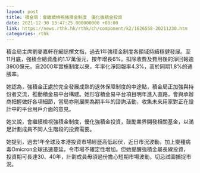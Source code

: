 ```yaml
---
layout: post
title: 積金局：會繼續檢視強積金制度　優化強積金投資
date: 2021-12-30 13:47:25.000000000 +08:00
link: https://news.rthk.hk/rthk/ch/component/k2/1626558-20211230.htm
categories: rthk
---
```


積金局主席劉麥嘉軒在網誌撰文指，過去1年強積金制度各領域持續穩健發展。至11月底，強積金總資產約1.17萬億元，按年增長6%。扣除收費及費用後的淨回報逾3900億元，自2000年實施制度以來，年率化淨回報率4.3%，高於同期1.8%的通脹率。

她認為，強積金正處於完全發展成熟的退休保障制度的中途點，積金局正加強與持份者交流，推動積金易平台構建。她形容積金易平台項目明年進入直路，會與承辦商把握做好各項細節，當局亦剛展開為期半年的諮詢活動，收集未來用家對正在設計中的平台用戶介面的意見。

她又說，會繼續檢視強積金制度，優化強積金投資，鼓勵業界開發相關基金，以滿足計劃成員不同人生階段的投資需要。

她提到，過去1年全球及本港投資市場經歷高低起伏，近日市況波動，加上變種病毒Omicron全球迅速蔓延，令市場不確定性增加。但她提醒強積金屬長線投資，投資期可長達30、40年，計劃成員毋須過份擔心短期市場波動，切忌試圖捕捉市況。
